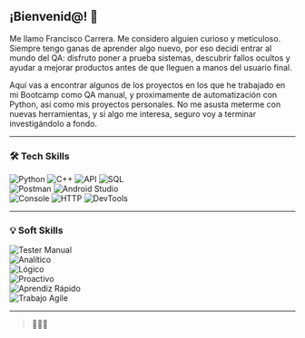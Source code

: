 ## ¡Bienvenid@! 👋

Me llamo Francisco Carrera. Me considero alguien curioso y meticuloso. Siempre tengo ganas de aprender algo nuevo, por eso decidí entrar al mundo del QA: disfruto poner a prueba sistemas, descubrir fallos ocultos y ayudar a mejorar productos antes de que lleguen a manos del usuario final.

Aquí vas a encontrar algunos de los proyectos en los que he trabajado en mi Bootcamp como QA manual, y proximamente de automatización con Python, así como mis proyectos personales. No me asusta meterme con nuevas herramientas, y si algo me interesa, seguro voy a terminar investigándolo a fondo.

---

### 🛠️ Tech Skills

![Python](https://img.shields.io/badge/Python-3670A0?style=for-the-badge&logo=python&logoColor=white) 
![C++](https://img.shields.io/badge/C++-00599C?style=for-the-badge&logo=cplusplus&logoColor=white) 
![API](https://img.shields.io/badge/API-4285F4?style=for-the-badge&logo=googlechrome&logoColor=white) 
![SQL](https://img.shields.io/badge/SQL-4479A1?style=for-the-badge&logo=postgresql&logoColor=white)  
![Postman](https://img.shields.io/badge/Postman-FF6C37?style=for-the-badge&logo=postman&logoColor=white) 
![Android Studio](https://img.shields.io/badge/Android%20Studio-3DDC84?style=for-the-badge&logo=androidstudio&logoColor=white)  
![Console](https://img.shields.io/badge/Console-27F5F2?style=for-the-badge&logo=codecrafters&logoColor=white) 
![HTTP](https://img.shields.io/badge/HTML-E34F26?style=for-the-badge&logo=html5&logoColor=white) 
![DevTools](https://img.shields.io/badge/DevTools-4285F4?style=for-the-badge&logo=googlechrome&logoColor=white)

---

### 💡 Soft Skills

![Tester Manual](https://img.shields.io/badge/Tester%20Manual-%23f4c430?style=for-the-badge)  
![Analítico](https://img.shields.io/badge/Analítico-%232bb673?style=for-the-badge)  
![Lógico](https://img.shields.io/badge/Lógico-%236a5acd?style=for-the-badge)  
![Proactivo](https://img.shields.io/badge/Proactivo-%23ff8c00?style=for-the-badge)  
![Aprendiz Rápido](https://img.shields.io/badge/Aprendiz%20Rápido-%2300ced1?style=for-the-badge)  
![Trabajo Agile](https://img.shields.io/badge/Trabajo%20Agile-%23e9967a?style=for-the-badge)

---

> 🦂🇲🇽

